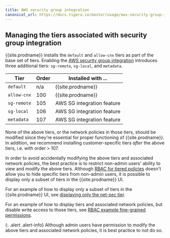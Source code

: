 ```yaml
---
title: AWS security group integration
canonical_url: https://docs.tigera.io/master/usage/aws-security-group-integration
---
```


## Managing the tiers associated with security group integration

{{site.prodname}} installs the `default` and `allow-cnx` tiers as part of the
base set of tiers. Enabling the
[AWS security group integration]({{site.baseurl}}/{{page.version}}/getting-started/kubernetes/installation/aws-sg-integration)
introduces three additional tiers: `sg-remote`, `sg-local`, and `metadata`.

| Tier        | Order  | Installed with ...         |
|-------------|--------|----------------------------|
| `default`   | n/a    | {{site.prodname}}          |
| `allow-cnx` | 100    | {{site.prodname}}          |
| `sg-remote` | 105    | AWS SG integration feature |
| `sg-local`  | 106    | AWS SG integration feature |
| `metadata`  | 107    | AWS SG integration feature |

None of the above tiers, or the network policies in those tiers, should be
modified since they're essential for proper functioning of {{site.prodname}}.
In addition, we recommend installing customer-specific tiers _after_ the above
tiers, i.e. with order > 107.

In order to avoid accidentally modifying the above tiers and associated
network policies, the best practice is to restrict non-admin users' ability to
view and modify the above tiers.
Although [RBAC for tiered policies]({{site.baseurl}}/{{page.version}}/reference/cnx/rbac-tiered-policies) 
doesn't allow you to hide specific tiers from non-admin users, it is possible
to display only a subset of tiers in the {{site.prodname}} UI. 

For an example of how to display only a subset of tiers in the {{site.prodname}} UI, see
[displaying only the net-sec tier]({{site.baseurl}}/{{page.version}}/reference/cnx/rbac-tiered-policies#displaying-only-the-net-sec-tier).

For an example of how to display tiers and associated network policies, but
disable write access to those tiers, see
[RBAC example fine-grained permissions]({{site.baseurl}}/{{page.version}}/reference/cnx/rbac-tiered-policies#example-fine-grained-permissions).

{: .alert .alert-info}
Although admin users have permission to modify the above tiers and associated
network policies, it is best practice to not do so.
